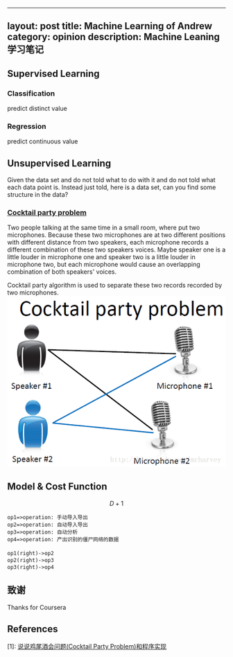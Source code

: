 
---
layout:     post
title:      Machine Learning of Andrew
category: opinion
description: Machine Leaning 学习笔记
---

## Supervised Learning

### Classification

predict distinct value

### Regression

predict continuous value

## Unsupervised Learning

Given the data set and do not told what to do with it and do not told what each data point is. Instead just told, here is a data set, can you find some structure in the data?

### [Cocktail party problem][]

Two people talking at the same time in a small room, where put two microphones. Because these two microphones are at two different positions with different distance from two speakers, each microphone records a different combination of these two speakers voices. Maybe speaker one is a little louder in microphone one and speaker two is a little louder in microphone two, but each microphone would cause an overlapping combination of both speakers' voices.

Cocktail party algorithm is used to separate these two records recorded by two microphones.
![cocktail party problem](/images/mlandrew/cocktail_party_problem.jpg)

## Model & Cost Function

$$ D+1 $$

```flow
op1=>operation: 手动导入导出
op2=>operation: 自动导入导出
op3=>operation: 自动分析
op4=>operation: 产出识别的僵尸网络的数据

op1(right)->op2
op2(right)->op3
op3(right)->op4
```


## 致谢

Thanks for Coursera

## References
\[1\]: [说说鸡尾酒会问题(Cocktail Party Problem)和程序实现][1]  

[Cocktail party problem]: https://www.coursera.org/learn/machine-learning/lecture/olRZo/unsupervised-learning
[1]: http://blog.csdn.net/mrharvey/article/details/18598605

